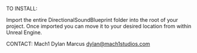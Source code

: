 TO INSTALL: 

Import the entire DirectionalSoundBlueprint folder into the root of your project. Once imported you can move it to your desired location from within Unreal Engine. 

CONTACT: 
Mach1 
Dylan Marcus
dylan@mach1studios.com

